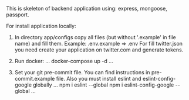 This is skeleton of backend application using: express, mongoose, passport.
 
For install application locally:
 1. In directory app/configs copy all files (but without '.example' in file name)
    and fill them. Example: .env.example => .env
    For fill twitter.json you need create your application on twitter.com
    and generate tokens.
 
 2. Run docker:
    ...
    docker-compose up -d
    ...

 3. Set your git pre-commit file. 
    You can find instructions in pre-commit.example file.
    Also you must install eslint and eslint-config-google globally
    ... 
    npm i eslint --global
    npm i eslint-config-google --global
    ...
    
    